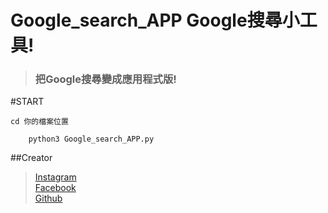 # Google_search_APP Google搜尋小工具!
>### 把Google搜尋變成應用程式版!
        
        
#START
```
cd 你的檔案位置
```

        
```
    python3 Google_search_APP.py
```

##Creator
> [Instagram](https://www.instagram.com/ha0wei1u/)                
> [Facebook](https://www.facebook.com/haowei.lu.1010)                
> [Github](https://github.com/currygames87/)                
